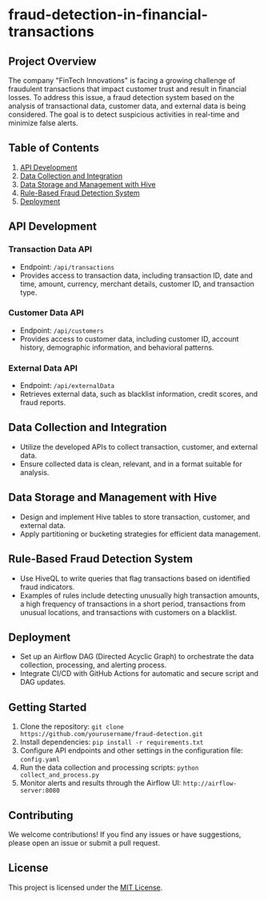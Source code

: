 # fraud-detection-in-financial-transactions

 ## Project Overview
 
 The company "FinTech Innovations" is facing a growing challenge of fraudulent transactions that impact customer trust and result in financial losses. To address this issue, a fraud detection system based on the analysis of transactional data, customer data, and external data is being considered. The goal is to detect suspicious activities in real-time and minimize false alerts.

## Table of Contents
1. [API Development](#api-development)
2. [Data Collection and Integration](#data-collection-and-integration)
3. [Data Storage and Management with Hive](#data-storage-and-management-with-hive)
4. [Rule-Based Fraud Detection System](#rule-based-fraud-detection-system)
5. [Deployment](#deployment)

## API Development
### Transaction Data API
- Endpoint: `/api/transactions`
- Provides access to transaction data, including transaction ID, date and time, amount, currency, merchant details, customer ID, and transaction type.

### Customer Data API
- Endpoint: `/api/customers`
- Provides access to customer data, including customer ID, account history, demographic information, and behavioral patterns.

### External Data API
- Endpoint: `/api/externalData`
- Retrieves external data, such as blacklist information, credit scores, and fraud reports.

## Data Collection and Integration
- Utilize the developed APIs to collect transaction, customer, and external data.
- Ensure collected data is clean, relevant, and in a format suitable for analysis.

## Data Storage and Management with Hive
- Design and implement Hive tables to store transaction, customer, and external data.
- Apply partitioning or bucketing strategies for efficient data management.

## Rule-Based Fraud Detection System
- Use HiveQL to write queries that flag transactions based on identified fraud indicators.
- Examples of rules include detecting unusually high transaction amounts, a high frequency of transactions in a short period, transactions from unusual locations, and transactions with customers on a blacklist.

## Deployment
- Set up an Airflow DAG (Directed Acyclic Graph) to orchestrate the data collection, processing, and alerting process.
- Integrate CI/CD with GitHub Actions for automatic and secure script and DAG updates.

## Getting Started
1. Clone the repository: `git clone https://github.com/yourusername/fraud-detection.git`
2. Install dependencies: `pip install -r requirements.txt`
3. Configure API endpoints and other settings in the configuration file: `config.yaml`
4. Run the data collection and processing scripts: `python collect_and_process.py`
5. Monitor alerts and results through the Airflow UI: `http://airflow-server:8080`

## Contributing
We welcome contributions! If you find any issues or have suggestions, please open an issue or submit a pull request.

## License
This project is licensed under the [MIT License](LICENSE).
